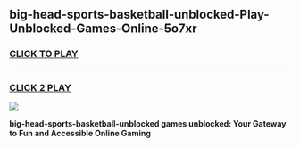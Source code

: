 
## big-head-sports-basketball-unblocked-Play-Unblocked-Games-Online-5o7xr
<h3>
<a href="https://premium76.site?title=big-head-sports-basketball-unblocked&ref=25A">CLICK TO PLAY</a></h3>
<hr>

<h3>
<a href="https://premium76.site?title=big-head-sports-basketball-unblocked&ref=25A">CLICK 2 PLAY</a>
  
</h3>

<a href="https://premium76.site?title=big-head-sports-basketball-unblocked&ref=25A"><img src="https://clearcache.store/games.png"></a>


**big-head-sports-basketball-unblocked games unblocked: Your Gateway to Fun and Accessible Online Gaming**
